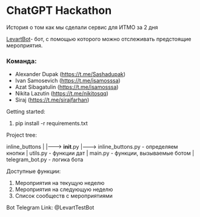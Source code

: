 # ChatGPT Hackathon

История о том как мы сделали сервис для ИТМО за 2 дня

[LevartBot](https://t.me/LevartTestBot)- бот, с помощью которого можно отслеживать предстоящие мероприятия.

### Команда:

- Alexander Dupak (https://t.me/Sashadupak)
- Ivan Samosevich (https://t.me/isamosssa)
- Azat Sibagatulin (https://t.me/isamosssa)
- Nikita Lazutin (https://t.me/nikitosqq)
- Siraj (https://t.me/sirajfarhan)



Getting started:
1. pip install -r requirements.txt

Project tree:

inline_buttons
    |
    |---> __init__.py
    |---> inline_buttons.py - определяем кнопки
    |
utils.py - функции дат
    |
main.py - функции, вызываемые ботом
    |
telegram_bot.py - логика бота


Доступные функции:
1. Мероприятия на текущую неделю
2. Мероприятия на следующую неделю
3. Список сообществ с мероприятиями



Bot Telegram Link: @LevartTestBot
